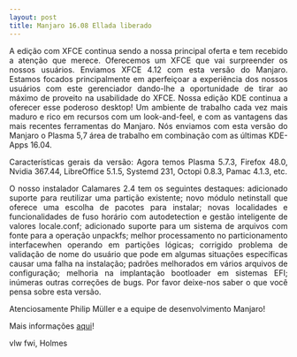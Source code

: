 ```yaml
---
layout: post
title: Manjaro 16.08 Ellada liberado
---
```


<p style="text-align: justify;">A edição com XFCE continua sendo a nossa principal oferta e tem recebido a atenção que merece. Oferecemos um XFCE que vai surpreender os nossos usuários. Enviamos XFCE 4.12 com esta versão do Manjaro. Estamos focados principalmente em aperfeiçoar a experiência dos nossos usuários com este gerenciador dando-lhe a oportunidade de tirar ao máximo de proveito na usabilidade do XFCE.
Nossa edição KDE continua a oferecer esse poderoso desktop! Um ambiente de trabalho cada vez mais maduro e rico em recursos com um look-and-feel, e com as vantagens das mais recentes ferramentas do Manjaro. Nós enviamos com esta versão do Manjaro o Plasma 5,7 área de trabalho em combinação com as últimas KDE-Apps 16.04.</p>

<p style="text-align: justify;">Características gerais da versão: Agora temos Plasma 5.7.3, Firefox 48.0, Nvidia 367.44, LibreOffice 5.1.5, Systemd 231, Octopi 0.8.3, Pamac 4.1.3, etc.</p> 

<p style="text-align: justify;">O nosso instalador Calamares 2.4 tem os seguintes destaques: adicionado suporte para reutilizar uma partição existente; novo módulo netinstall que oferece uma escolha de pacotes para instalar;
novas localidades e funcionalidades de fuso horário com autodetection e gestão inteligente de valores locale.conf; adicionado suporte para um sistema de arquivos com fonte para a operação unpackfs; melhor processamento no particionamento interfacewhen operando em partições lógicas;
corrigido problema de validação de nome do usuário que pode em algumas situações específicas causar uma falha na instalação; padrões melhorados em vários arquivos de configuração; melhoria na implantação bootloader em sistemas EFI; inúmeras outras correções de bugs.
Por favor deixe-nos saber o que você pensa sobre esta versão.</p>
 
<p style="text-align: justify;">Atenciosamente Philip Müller e a equipe de desenvolvimento Manjaro!</p>

<p style="text-align: justify;">Mais informações <a href="https://manjaro.org/2016/08/31/manjaro-ellada-finally-released/">aqui</a>!</p>

vlw fwi, Holmes
